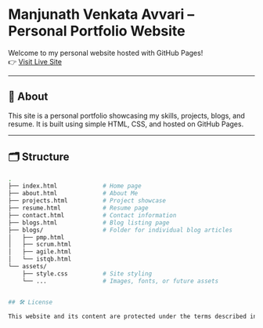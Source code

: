 # Manjunath Venkata Avvari – Personal Portfolio Website

Welcome to my personal website hosted with GitHub Pages!  
👉 [Visit Live Site](https://avvarimanju.github.io)

---

## 📄 About

This site is a personal portfolio showcasing my skills, projects, blogs, and resume. It is built using simple HTML, CSS, and hosted on GitHub Pages.

---

## 🗂️ Structure

```bash
.
├── index.html             # Home page
├── about.html             # About Me
├── projects.html          # Project showcase
├── resume.html            # Resume page
├── contact.html           # Contact information
├── blogs.html             # Blog listing page
├── blogs/                 # Folder for individual blog articles
│   ├── pmp.html
│   ├── scrum.html
│   ├── agile.html
│   └── istqb.html
└── assets/
    ├── style.css          # Site styling
    └── ...                # Images, fonts, or future assets


## 🛠️ License

This website and its content are protected under the terms described in the [LICENSE](LICENSE) file.

